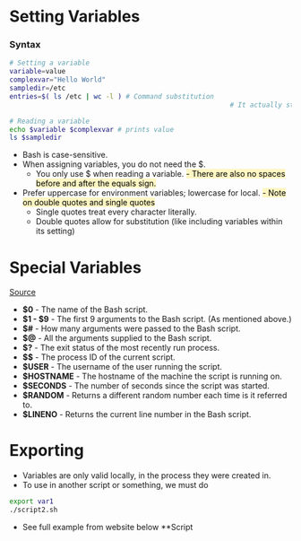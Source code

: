 # Setting Variables
### Syntax
```sh
# Setting a variable
variable=value
complexvar="Hello World"
sampledir=/etc
entries=$( ls /etc | wc -l ) # Command substitution
													   # It actually strips newlines, too

# Reading a variable
echo $variable $complexvar # prints value
ls $sampledir
```
- Bash is case-sensitive.
- When assigning variables, you do not need the $.
	- You only use $ when reading a variable.
<mark style="background: #FFF3A3A6;">	- There are also no spaces before and after the equals sign.</mark> 
- Prefer uppercase for environment variables; lowercase for local.
<mark style="background: #FFF3A3A6;">- Note on double quotes and single quotes</mark> 
	- Single quotes treat every character literally.
	- Double quotes allow for substitution (like including variables within its setting)
# Special Variables
[Source](https://ryanstutorials.net/bash-scripting-tutorial/bash-variables.php)
- **$0** - The name of the Bash script.
- **$1 - $9** - The first 9 arguments to the Bash script. (As mentioned above.)
- **$#** - How many arguments were passed to the Bash script.
- **$@** - All the arguments supplied to the Bash script.
- **$?** - The exit status of the most recently run process.
- **\$\$** - The process ID of the current script.
- **$USER** - The username of the user running the script.
- **$HOSTNAME** - The hostname of the machine the script is running on.
- **$SECONDS** - The number of seconds since the script was started.
- **$RANDOM** - Returns a different random number each time is it referred to.
- **$LINENO** - Returns the current line number in the Bash script.

# Exporting
- Variables are only valid locally, in the process they were created in.
- To use in another script or something, we must do
```sh
export var1
./script2.sh
```
- See full example from website below
**Script
```sh
```